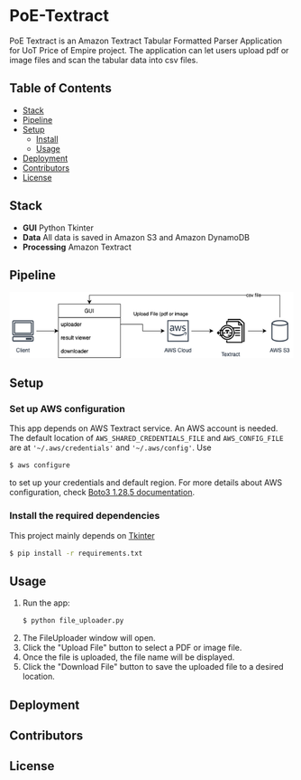# PoE-Textract

PoE Textract is an Amazon Textract Tabular Formatted Parser Application for UoT Price of Empire project. The application can let users upload pdf or image files and scan the tabular data into csv files. 

## Table of Contents

- [Stack](#stack)
- [Pipeline](#pipeline)
- [Setup](#setup)
	- [Install](#install)
    - [Usage](#usage)
- [Deployment](#deployment)
- [Contributors](#contributors)
- [License](#license)

## Stack
- <strong>GUI</strong> Python Tkinter
- <strong>Data</strong> All data is saved in Amazon S3 and Amazon DynamoDB
- <strong>Processing</strong> Amazon Textract

## Pipeline
<img src="./public/textract-pipeline.drawio.png" width="800"/>

## Setup
### Set up AWS configuration
This app depends on AWS Textract service. An AWS account is needed. The default location of `AWS_SHARED_CREDENTIALS_FILE` and `AWS_CONFIG_FILE` are at `'~/.aws/credentials'` and `'~/.aws/config'`. Use 
```sh
$ aws configure
```
to set up your credentials and default region. For more details about AWS configuration, check [Boto3 1.28.5 documentation](https://boto3.amazonaws.com/v1/documentation/api/latest/guide/credentials.html).

### Install the required dependencies 

This project mainly depends on [Tkinter](https://docs.python.org/3/library/tkinter.html#module-tkinter)

```sh
$ pip install -r requirements.txt
```

## Usage
1.	Run the app:
    ```sh
    $ python file_uploader.py
    ```
2.	The FileUploader window will open.
3.	Click the "Upload File" button to select a PDF or image file.
4.	Once the file is uploaded, the file name will be displayed.
5.	Click the "Download File" button to save the uploaded file to a desired location.

## Deployment

## Contributors

## License
